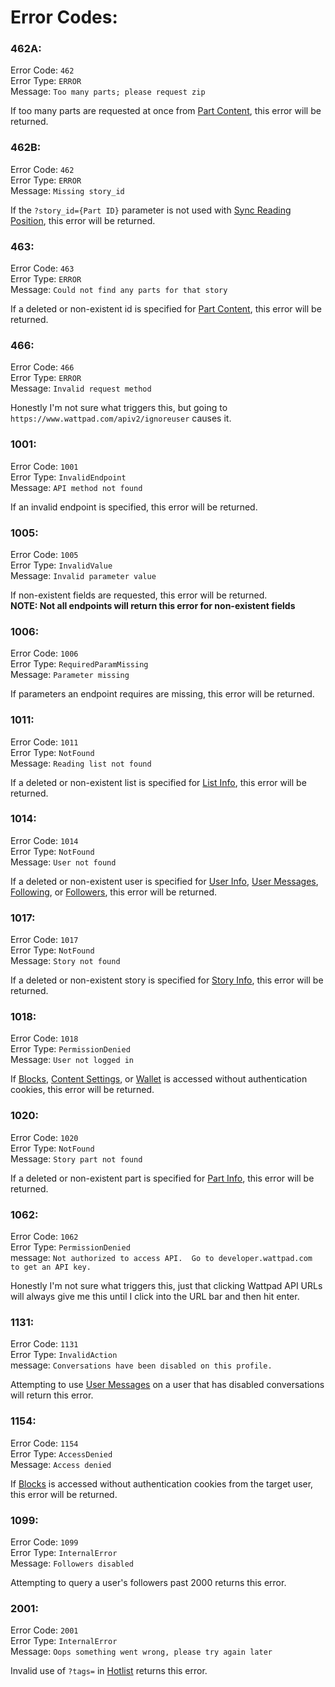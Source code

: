 # Error Codes:

### 462A:

Error Code: `462` \
Error Type: `ERROR` \
Message: `Too many parts; please request zip`

If too many parts are requested at once from [Part Content](../API_Endpoints/Part_Content.md), this error will be returned.

### 462B:

Error Code: `462` \
Error Type: `ERROR` \
Message: `Missing story_id`

If the `?story_id={Part ID}` parameter is not used with [Sync Reading Position](../API_Endpoints/Sync_Reading_Position.md), this error will be returned.

### 463:

Error Code: `463` \
Error Type: `ERROR` \
Message: `Could not find any parts for that story`

If a deleted or non-existent id is specified for [Part Content](../API_Endpoints/Part_Content.md), this error will be returned.

### 466:

Error Code: `466` \
Error Type: `ERROR` \
Message: `Invalid request method`

Honestly I'm not sure what triggers this, but going to `https://www.wattpad.com/apiv2/ignoreuser` causes it.

### 1001:

Error Code: `1001` \
Error Type: `InvalidEndpoint` \
Message: `API method not found`

If an invalid endpoint is specified, this error will be returned.

### 1005:

Error Code: `1005` \
Error Type: `InvalidValue` \
Message: `Invalid parameter value`

If non-existent fields are requested, this error will be returned. \
**NOTE: Not all endpoints will return this error for non-existent fields**

### 1006:

Error Code: `1006` \
Error Type: `RequiredParamMissing` \
Message: `Parameter missing`

If parameters an endpoint requires are missing, this error will be returned.

### 1011:

Error Code: `1011` \
Error Type: `NotFound` \
Message: `Reading list not found`

If a deleted or non-existent list is specified for [List Info](../API_Endpoints/List_Info.md), this error will be returned.

### 1014:

Error Code: `1014` \
Error Type: `NotFound` \
Message: `User not found`

If a deleted or non-existent user is specified for [User Info](../API_Endpoints/User_Info.md), [User Messages](../API_Endpoints/User_Messages.md), [Following](../API_Endpoints/Following.md), or [Followers](../API_Endpoints/Followers.md), this error will be returned.

### 1017:

Error Code: `1017` \
Error Type: `NotFound` \
Message: `Story not found`

If a deleted or non-existent story is specified for [Story Info](../API_Endpoints/Story_Info.md), this error will be returned.

### 1018:

Error Code: `1018` \
Error Type: `PermissionDenied` \
Message: `User not logged in`

If [Blocks](../API_Endpoints/Blocks.md), [Content Settings](../API_Endpoints/Content_Settings.md), or [Wallet](../API_Endpoints/Wallet.md) is accessed without authentication cookies, this error will be returned.

### 1020:

Error Code: `1020` \
Error Type: `NotFound` \
Message: `Story part not found`

If a deleted or non-existent part is specified for [Part Info](../API_Endpoints/Part_Info.md), this error will be returned.

### 1062:

Error Code: `1062` \
Error Type: `PermissionDenied` \
message: `Not authorized to access API.  Go to developer.wattpad.com to get an API key.`

Honestly I'm not sure what triggers this, just that clicking Wattpad API URLs will always give me this until I click into the URL bar and then hit enter.

### 1131:

Error Code: `1131` \
Error Type: `InvalidAction` \
message: `Conversations have been disabled on this profile.`

Attempting to use [User Messages](../API_Endpoints/User_Messages.md) on a user that has disabled conversations will return this error.

### 1154:

Error Code: `1154` \
Error Type: `AccessDenied` \
Message: `Access denied`

If [Blocks](../API_Endpoints/Blocks.md) is accessed without authentication cookies from the target user, this error will be returned.


### 1099:

Error Code: `1099` \
Error Type: `InternalError` \
Message: `Followers disabled`

Attempting to query a user's followers past 2000 returns this error.

### 2001:

Error Code: `2001` \
Error Type: `InternalError` \
Message: `Oops something went wrong, please try again later`

Invalid use of `?tags=` in [Hotlist](../API_Endpoints/Hotlist.md) returns this error.